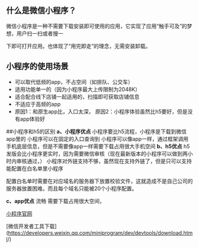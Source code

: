 ## 什么是微信小程序？

 微信小程序是一种不需要下载安装即可使用的应用，它实现了应用“触手可及”的梦想，用户扫一扫或者搜一

下即可打开应用。也体现了“用完即走”的理念，无需安装卸载。

## 小程序的使用场景

+ 可以取代低频的app，不占空间（如排队、公交车）
+ 适用功能单一的（因为小程序最大上传限制为2048K）
+ 适合配合线下店铺一起适用的，扫描即可获取店铺信息
+ 不适应于高频的app 
+ 原因1：和原生app比，入口太深， 原因2：小程序体验虽然比h5要好，但是没有app体验好

##小程序和h5的区别
**a、小程序优点**
小程序要比h5流程，小程序是下载到微信app里的
小程序可以在固定的入口查询到
小程序可以像app一样，通过框架调用手机底层信息，但是不需要像app一样需要下载占用很大手机空间
**b、h5优点**
h5发版会比小程序更实时，因为需要微信审核（现在最新版本的小程序可以做到两小时内审核通过，）
小程序对外链支持不够，虽然现在支持外链了，但是只可以支持能配置在白名单里小程序

配置白名单时需要在对应域名的服务器下放置校验文件，这就造成不是自己公司的服务器放置困难。而且每个域名只能被20个小程序配置。

**c、app优点**
流畅
需要下载占用很大空间，

[小程序官网](<https://mp.weixin.qq.com/>)

[微信开发者工具下载](<https://developers.weixin.qq.com/miniprogram/dev/devtools/download.html>/)

